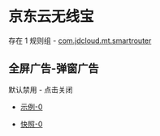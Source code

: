 # 京东云无线宝

存在 1 规则组 - [com.jdcloud.mt.smartrouter](/src/apps/com.jdcloud.mt.smartrouter.ts)

## 全屏广告-弹窗广告

默认禁用 - 点击关闭

- [示例-0](https://m.gkd.li/57941037/26521f31-ee9b-4bab-8275-fab75a76c96e)

- [快照-0](https://i.gkd.li/i/14432168)
